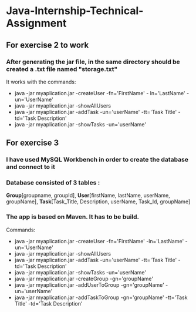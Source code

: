 # Java-Internship-Technical-Assignment

## For exercise 2 to work
### After generating the jar file, in the same directory should be created a .txt file named "storage.txt"

It works with the commands:

- java -jar myaplication.jar -createUser -fn='FirstName' - ln='LastName' -un='UserName'
- java -jar myaplication.jar -showAllUsers
- java -jar myaplication.jar -addTask -un='userName' -tt='Task Title' -td='Task Description'
- java -jar myaplication.jar -showTasks -un='userName'

## For exercise 3
### I have used MySQL Workbench in order to create the database and connect to it

### Database consisted of 3 tables : 
**Group**[groupname, groupId], 
**User**[firstName, lastName, userName, groupName], 
**Task**[Task_Title, Description, userName, Task_Id, groupName]

### The app is based on Maven. It has to be build.

Commands:

- java -jar myaplication.jar -createUser -fn='FirstName' -ln='LastName' -un='UserName'
- java -jar myaplication.jar -showAllUsers
- java -jar myaplication.jar -addTask -un='userName' -tt='Task Title' -td='Task Description'
- java -jar myaplication.jar -showTasks -un='userName'
- java -jar myaplication.jar -createGroup -gn='groupName'
- java -jar myaplication.jar -addUserToGroup -gn='groupName' -un='userName'
- java -jar myaplication.jar -addTaskToGroup -gn='groupName' -tt='Task Title' -td='Task Description'
